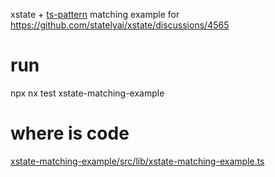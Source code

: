 xstate + [ts-pattern](https://github.com/gvergnaud/ts-pattern) matching example for https://github.com/statelyai/xstate/discussions/4565

# run

npx nx test xstate-matching-example

# where is code

[xstate-matching-example/src/lib/xstate-matching-example.ts](xstate-matching-example/src/lib/xstate-matching-example.ts)

